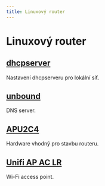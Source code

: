 ```yaml
---
title: Linuxový router
---
```


# Linuxový router

## [dhcpserver](dhcpserver)

Nastavení dhcpserveru pro lokální síť.

## [unbound](unbound)

DNS server.

## [APU2C4](/apu2c4)

Hardware vhodný pro stavbu routeru.

## [Unifi AP AC LR](/unify-apac-lr)

Wi-Fi access point.
